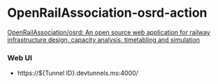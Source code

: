 OpenRailAssociation-osrd-action
===============================
[OpenRailAssociation/osrd: An open source web application for railway infrastructure design, capacity analysis, timetabling and simulation](https://github.com/OpenRailAssociation/osrd)

### Web UI
- https://${Tunnel ID}.devtunnels.ms:4000/
